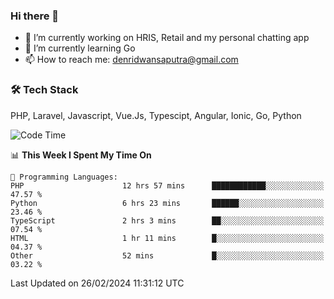 ### Hi there 👋

- 🔭 I’m currently working on HRIS, Retail and my personal chatting app
- 🌱 I’m currently learning Go
- 📫 How to reach me: denridwansaputra@gmail.com


### 🛠 Tech Stack
PHP, Laravel, Javascript, Vue.Js, Typescipt, Angular, Ionic, Go, Python


<!--START_SECTION:waka-->
![Code Time](http://img.shields.io/badge/Code%20Time-4%2C272%20hrs%2049%20mins-blue)

📊 **This Week I Spent My Time On** 

```text
💬 Programming Languages: 
PHP                      12 hrs 57 mins      ████████████░░░░░░░░░░░░░   47.57 % 
Python                   6 hrs 23 mins       ██████░░░░░░░░░░░░░░░░░░░   23.46 % 
TypeScript               2 hrs 3 mins        ██░░░░░░░░░░░░░░░░░░░░░░░   07.54 % 
HTML                     1 hr 11 mins        █░░░░░░░░░░░░░░░░░░░░░░░░   04.37 % 
Other                    52 mins             █░░░░░░░░░░░░░░░░░░░░░░░░   03.22 % 
```


 Last Updated on 26/02/2024 11:31:12 UTC
<!--END_SECTION:waka-->

